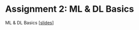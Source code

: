# Assignment 2: ML & DL Basics
ML & DL Basics [[slides](http://media.ee.ntu.edu.tw/courses/cv/18F/hw/cv2018_hw02.pdf)]

